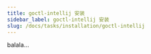```yaml
---
title: goctl-intellij 安装
sidebar_label: goctl-intellij 安装
slug: /docs/tasks/installation/goctl-intellij
---
```

balala...